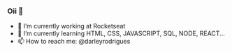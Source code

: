 ### Oii 👋


- 🔭 I’m currently working at Rocketseat
- 🌱 I’m currently learning HTML, CSS, JAVASCRIPT, SQL, NODE, REACT...
- 📫 How to reach me: @darleyrodrigues


